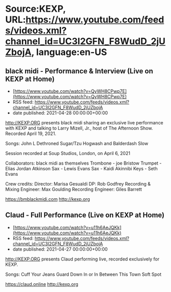 # Source:KEXP, URL:https://www.youtube.com/feeds/videos.xml?channel_id=UC3I2GFN_F8WudD_2jUZbojA, language:en-US

## black midi - Performance & Interview (Live on KEXP at Home)
 - [https://www.youtube.com/watch?v=QyWH8CPwp7E](https://www.youtube.com/watch?v=QyWH8CPwp7E)
 - RSS feed: https://www.youtube.com/feeds/videos.xml?channel_id=UC3I2GFN_F8WudD_2jUZbojA
 - date published: 2021-04-28 00:00:00+00:00

http://KEXP.ORG presents black midi sharing an exclusive live performance with KEXP and talking to Larry Mizell, Jr., host of The Afternoon Show. Recorded April 19, 2021.

Songs:
John L
Dethroned
Sugar/Tzu
Hogwash and Balderdash
Slow

Session recorded at Soup Studios, London, on April 6, 2021

Collaborators:
black midi as themselves
Trombone - joe Bristow 
Trumpet - Elias Jordan Atkinson
Sax - Lewis Evans 
Sax - Kaidi Akinnibi 
Keys - Seth Evans 
 
Crew credits:
Director: Marisa Gesualdi
DP: Rob Godfrey
Recording & Mixing Engineer: Max Goulding
Recording Engineer: Giles Barrett

https://bmblackmidi.com
http://kexp.org

## Claud - Full Performance (Live on KEXP at Home)
 - [https://www.youtube.com/watch?v=u11h6AeJQKk](https://www.youtube.com/watch?v=u11h6AeJQKk)
 - RSS feed: https://www.youtube.com/feeds/videos.xml?channel_id=UC3I2GFN_F8WudD_2jUZbojA
 - date published: 2021-04-27 00:00:00+00:00

http://KEXP.ORG presents Claud performing live, recorded exclusively for KEXP.

Songs:
Cuff Your Jeans
Guard Down
In or In Between
This Town
Soft Spot

https://claud.online
http://kexp.org

